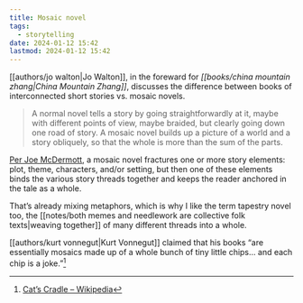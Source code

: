 ```yaml
---
title: Mosaic novel
tags:
  - storytelling
date: 2024-01-12 15:42
lastmod: 2024-01-12 15:42
---
```

[[authors/jo walton|Jo Walton]], in the foreward for *[[books/china mountain zhang|China Mountain Zhang]]*, discusses the difference between books of interconnected short stories vs. mosaic novels. 

> A normal novel tells a story by going straightforwardly at it, maybe with different points of view, maybe braided, but clearly going down one road of story. A mosaic novel builds up a picture of a world and a story obliquely, so that the whole is more than the sum of the parts.

[Per Joe McDermott](https://reactormag.com/five-mosaic-novels-you-should-read/), a mosaic novel fractures one or more story elements: plot, theme, characters, and/or setting, but then one of these elements binds the various story threads together and keeps the reader anchored in the tale as a whole.

That’s already mixing metaphors, which is why I like the term tapestry novel too, the [[notes/both memes and needlework are collective folk texts|weaving together]] of many different threads into a whole.

[[authors/kurt vonnegut|Kurt Vonnegut]] claimed that his books “are essentially mosaics made up of a whole bunch of tiny little chips... and each chip is a joke.”[^1]

[^1]: [Cat’s Cradle – Wikipedia](https://en.wikipedia.org/wiki/Cat%27s_Cradle#Style)